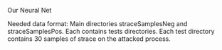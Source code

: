 Our Neural Net

Needed data format:
  Main directories straceSamplesNeg and straceSamplesPos.
  Each contains tests directories.
  Each test directory contains 30 samples of strace on the attacked process.
